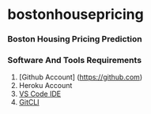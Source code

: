# bostonhousepricing

### Boston Housing Pricing Prediction

### Software And Tools Requirements 

1. [Github Account] (https://github.com)
2. Heroku Account
3. [VS Code IDE](https://code.visualstudio.com/)
4. [GitCLI](https://git-scm.com/book/en/v2/Getting-Started-The-Command-Line)
